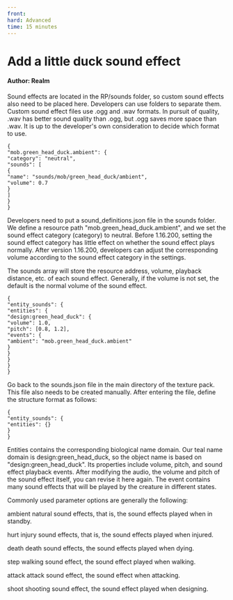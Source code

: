 ```yaml
--- 
front: 
hard: Advanced 
time: 15 minutes 
--- 
```


# Add a little duck sound effect 

#### Author: Realm 

Sound effects are located in the RP/sounds folder, so custom sound effects also need to be placed here. Developers can use folders to separate them. Custom sound effect files use .ogg and .wav formats. In pursuit of quality, .wav has better sound quality than .ogg, but .ogg saves more space than .wav. It is up to the developer's own consideration to decide which format to use. 

``` 
{ 
"mob.green_head_duck.ambient": { 
"category": "neutral", 
"sounds": [ 
{ 
"name": "sounds/mob/green_head_duck/ambient", 
"volume": 0.7 
} 
] 
} 
} 
``` 

Developers need to put a sound_definitions.json file in the sounds folder. We define a resource path "mob.green_head_duck.ambient", and we set the sound effect category (category) to neutral. Before 1.16.200, setting the sound effect category has little effect on whether the sound effect plays normally. After version 1.16.200, developers can adjust the corresponding volume according to the sound effect category in the settings. 

The sounds array will store the resource address, volume, playback distance, etc. of each sound effect. Generally, if the volume is not set, the default is the normal volume of the sound effect. 

``` 
{ 
"entity_sounds": { 
"entities": { 
"design:green_head_duck": { 
"volume": 1.0, 
"pitch": [0.8, 1.2], 
"events": { 
"ambient": "mob.green_head_duck.ambient" 
} 
} 
} 
} 
}

``` 

Go back to the sounds.json file in the main directory of the texture pack. This file also needs to be created manually. After entering the file, define the structure format as follows: 

``` 
{ 
"entity_sounds": { 
"entities": {} 
} 
} 
``` 

Entities contains the corresponding biological name domain. Our teal name domain is design:green_head_duck, so the object name is based on "design:green_head_duck". Its properties include volume, pitch, and sound effect playback events. After modifying the audio, the volume and pitch of the sound effect itself, you can revise it here again. The event contains many sound effects that will be played by the creature in different states. 

Commonly used parameter options are generally the following: 

ambient natural sound effects, that is, the sound effects played when in standby. 

hurt injury sound effects, that is, the sound effects played when injured. 

death death sound effects, the sound effects played when dying. 

step walking sound effect, the sound effect played when walking. 

attack attack sound effect, the sound effect when attacking. 

shoot shooting sound effect, the sound effect played when designing.